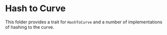 # Hash to Curve

This folder provides a trait for `HashToCurve` and a number of implementations of hashing to the curve.